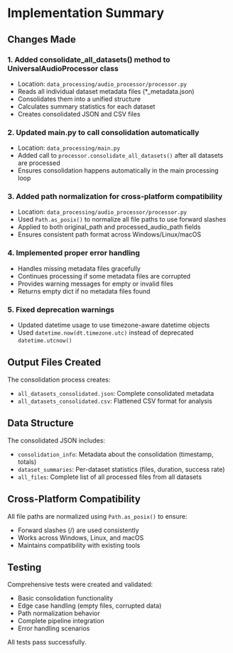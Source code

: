 # Implementation Summary

## Changes Made

### 1. Added consolidate_all_datasets() method to UniversalAudioProcessor class
- Location: `data_processing/audio_processor/processor.py`
- Reads all individual dataset metadata files (*_metadata.json)
- Consolidates them into a unified structure
- Calculates summary statistics for each dataset
- Creates consolidated JSON and CSV files

### 2. Updated main.py to call consolidation automatically
- Location: `data_processing/main.py`
- Added call to `processor.consolidate_all_datasets()` after all datasets are processed
- Ensures consolidation happens automatically in the main processing loop

### 3. Added path normalization for cross-platform compatibility
- Location: `data_processing/audio_processor/processor.py`
- Used `Path.as_posix()` to normalize all file paths to use forward slashes
- Applied to both original_path and processed_audio_path fields
- Ensures consistent path format across Windows/Linux/macOS

### 4. Implemented proper error handling
- Handles missing metadata files gracefully
- Continues processing if some metadata files are corrupted
- Provides warning messages for empty or invalid files
- Returns empty dict if no metadata files found

### 5. Fixed deprecation warnings
- Updated datetime usage to use timezone-aware datetime objects
- Used `datetime.now(dt.timezone.utc)` instead of deprecated `datetime.utcnow()`

## Output Files Created

The consolidation process creates:
- `all_datasets_consolidated.json`: Complete consolidated metadata
- `all_datasets_consolidated.csv`: Flattened CSV format for analysis

## Data Structure

The consolidated JSON includes:
- `consolidation_info`: Metadata about the consolidation (timestamp, totals)
- `dataset_summaries`: Per-dataset statistics (files, duration, success rate)
- `all_files`: Complete list of all processed files from all datasets

## Cross-Platform Compatibility

All file paths are normalized using `Path.as_posix()` to ensure:
- Forward slashes (/) are used consistently
- Works across Windows, Linux, and macOS
- Maintains compatibility with existing tools

## Testing

Comprehensive tests were created and validated:
- Basic consolidation functionality
- Edge case handling (empty files, corrupted data)
- Path normalization behavior
- Complete pipeline integration
- Error handling scenarios

All tests pass successfully.